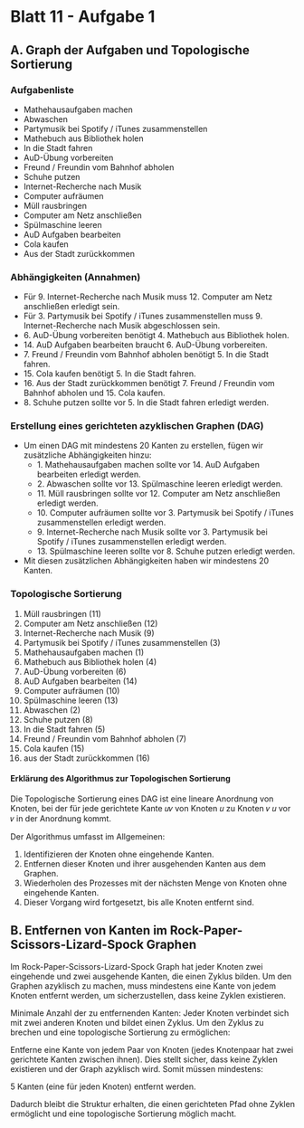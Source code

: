 # Blatt 11 - Aufgabe 1

## A. Graph der Aufgaben und Topologische Sortierung

### Aufgabenliste

- Mathehausaufgaben machen
- Abwaschen
- Partymusik bei Spotify / iTunes zusammenstellen
- Mathebuch aus Bibliothek holen
- In die Stadt fahren
- AuD-Übung vorbereiten
- Freund / Freundin vom Bahnhof abholen
- Schuhe putzen
- Internet-Recherche nach Musik
- Computer aufräumen
- Müll rausbringen
- Computer am Netz anschließen
- Spülmaschine leeren
- AuD Aufgaben bearbeiten
- Cola kaufen
- Aus der Stadt zurückkommen

### Abhängigkeiten (Annahmen)

- Für 9\. Internet-Recherche nach Musik muss 12. Computer am Netz anschließen erledigt sein.
- Für 3\. Partymusik bei Spotify / iTunes zusammenstellen muss 9. Internet-Recherche nach Musik abgeschlossen sein.
- 6\. AuD-Übung vorbereiten benötigt 4. Mathebuch aus Bibliothek holen.
- 14\. AuD Aufgaben bearbeiten braucht 6. AuD-Übung vorbereiten.
- 7\. Freund / Freundin vom Bahnhof abholen benötigt 5. In die Stadt fahren.
- 15\. Cola kaufen benötigt 5. In die Stadt fahren.
- 16\. Aus der Stadt zurückkommen benötigt 7. Freund / Freundin vom Bahnhof abholen und 15. Cola kaufen.
- 8\. Schuhe putzen sollte vor 5. In die Stadt fahren erledigt werden.

### Erstellung eines gerichteten azyklischen Graphen (DAG)

- Um einen DAG mit mindestens 20 Kanten zu erstellen, fügen wir zusätzliche Abhängigkeiten hinzu:
  - 1\. Mathehausaufgaben machen sollte vor 14. AuD Aufgaben bearbeiten erledigt werden.
  - 2\. Abwaschen sollte vor 13. Spülmaschine leeren erledigt werden.
  - 11\. Müll rausbringen sollte vor 12. Computer am Netz anschließen erledigt werden.
  - 10\. Computer aufräumen sollte vor 3. Partymusik bei Spotify / iTunes zusammenstellen erledigt werden.
  - 9\. Internet-Recherche nach Musik sollte vor 3. Partymusik bei Spotify / iTunes zusammenstellen erledigt werden.
  - 13\. Spülmaschine leeren sollte vor 8. Schuhe putzen erledigt werden.
- Mit diesen zusätzlichen Abhängigkeiten haben wir mindestens 20 Kanten.

### Topologische Sortierung

1. Müll rausbringen (11)
2. Computer am Netz anschließen (12)
3. Internet-Recherche nach Musik (9)
4. Partymusik bei Spotify / iTunes zusammenstellen (3)
5. Mathehausaufgaben machen (1)
6. Mathebuch aus Bibliothek holen (4)
7. AuD-Übung vorbereiten (6)
8. AuD Aufgaben bearbeiten (14)
9. Computer aufräumen (10)
10. Spülmaschine leeren (13)
11. Abwaschen (2)
12. Schuhe putzen (8)
13. In die Stadt fahren (5)
14. Freund / Freundin vom Bahnhof abholen (7)
15. Cola kaufen (15)
16. aus der Stadt zurückkommen (16)

#### Erklärung des Algorithmus zur Topologischen Sortierung

Die Topologische Sortierung eines DAG ist eine lineare Anordnung von Knoten, bei der für jede gerichtete Kante 𝑢𝑣 von Knoten 𝑢 zu Knoten 𝑣 𝑢 vor 𝑣 in der Anordnung kommt.

Der Algorithmus umfasst im Allgemeinen:

1. Identifizieren der Knoten ohne eingehende Kanten.
2. Entfernen dieser Knoten und ihrer ausgehenden Kanten aus dem Graphen.
3. Wiederholen des Prozesses mit der nächsten Menge von Knoten ohne eingehende Kanten.
4. Dieser Vorgang wird fortgesetzt, bis alle Knoten entfernt sind.

## B. Entfernen von Kanten im Rock-Paper-Scissors-Lizard-Spock Graphen

Im Rock-Paper-Scissors-Lizard-Spock Graph hat jeder Knoten zwei eingehende und zwei ausgehende Kanten, die einen Zyklus bilden. Um den Graphen azyklisch zu machen, muss mindestens eine Kante von jedem Knoten entfernt werden, um sicherzustellen, dass keine Zyklen existieren.

Minimale Anzahl der zu entfernenden Kanten:
Jeder Knoten verbindet sich mit zwei anderen Knoten und bildet einen Zyklus. Um den Zyklus zu brechen und eine topologische Sortierung zu ermöglichen:

Entferne eine Kante von jedem Paar von Knoten (jedes Knotenpaar hat zwei gerichtete Kanten zwischen ihnen).
Dies stellt sicher, dass keine Zyklen existieren und der Graph azyklisch wird. Somit müssen mindestens:

5 Kanten (eine für jeden Knoten) entfernt werden.

Dadurch bleibt die Struktur erhalten, die einen gerichteten Pfad ohne Zyklen ermöglicht und eine topologische Sortierung möglich macht.
